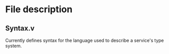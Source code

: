 # File description
## Syntax.v
Currently defines syntax for the language used to describe a service's type system.
